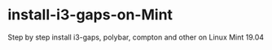 # install-i3-gaps-on-Mint
Step by step install i3-gaps, polybar, compton and other on Linux Mint 19.04 
